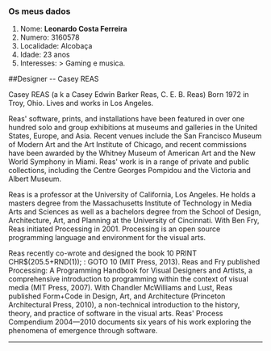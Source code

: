 ### Os meus dados

1. Nome: **Leonardo Costa Ferreira**
2. Numero: 3160578
3. Localidade: Alcobaça
4. Idade: 23 anos
5. Interesses: > Gaming e musica.

##Designer -- Casey REAS

Casey REAS (a k a Casey Edwin Barker Reas, C. E. B. Reas)
Born 1972 in Troy, Ohio. Lives and works in Los Angeles.

Reas' software, prints, and installations have been featured in over one hundred solo and group exhibitions at museums and galleries in the United States, Europe, and Asia. Recent venues include the San Francisco Museum of Modern Art and the Art Institute of Chicago, and recent commissions have been awarded by the Whitney Museum of American Art and the New World Symphony in Miami. Reas' work is in a range of private and public collections, including the Centre Georges Pompidou and the Victoria and Albert Museum.

Reas is a professor at the University of California, Los Angeles. He holds a masters degree from the Massachusetts Institute of Technology in Media Arts and Sciences as well as a bachelors degree from the School of Design, Architecture, Art, and Planning at the University of Cincinnati. With Ben Fry, Reas initiated Processing in 2001. Processing is an open source programming language and environment for the visual arts.

Reas recently co-wrote and designed the book 10 PRINT CHR$(205.5+RND(1)); : GOTO 10 (MIT Press, 2013). Reas and Fry published Processing: A Programming Handbook for Visual Designers and Artists, a comprehensive introduction to programming within the context of visual media (MIT Press, 2007). With Chandler McWilliams and Lust, Reas published Form+Code in Design, Art, and Architecture (Princeton Architectural Press, 2010), a non-technical introduction to the history, theory, and practice of software in the visual arts. Reas' Process Compendium 2004—2010 documents six years of his work exploring the phenomena of emergence through software.

-----------------------------------------------------
